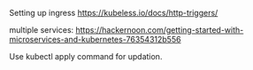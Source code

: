 Setting up ingress
https://kubeless.io/docs/http-triggers/

multiple services:
https://hackernoon.com/getting-started-with-microservices-and-kubernetes-76354312b556

Use kubectl apply command for updation.